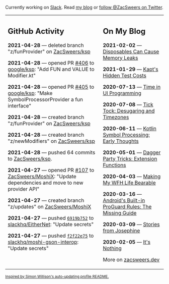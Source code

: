 Currently working on [Slack](https://slack.com/). Read [my blog](https://zacsweers.dev/) or [follow @ZacSweers on Twitter](https://twitter.com/ZacSweers).

<table><tr><td valign="top" width="60%">

## GitHub Activity
<!-- githubActivity starts -->
**2021-04-28** — deleted branch "z/funProvider" on [ZacSweers/ksp](https://api.github.com/repos/ZacSweers/ksp)

**2021-04-28** — opened PR [#406](https://api.github.com/repos/google/ksp/pulls/406) to [google/ksp](https://api.github.com/repos/google/ksp): "Add FUN and VALUE to Modifier.kt"

**2021-04-28** — opened PR [#405](https://api.github.com/repos/google/ksp/pulls/405) to [google/ksp](https://api.github.com/repos/google/ksp): "Make SymbolProcessorProvider a fun interface"

**2021-04-28** — created branch "z/funProvider" on [ZacSweers/ksp](https://api.github.com/repos/ZacSweers/ksp)

**2021-04-28** — created branch "z/newModifiers" on [ZacSweers/ksp](https://api.github.com/repos/ZacSweers/ksp)

**2021-04-28** — pushed 64 commits to [ZacSweers/ksp](https://api.github.com/repos/ZacSweers/ksp).

**2021-04-27** — opened PR [#107](https://api.github.com/repos/ZacSweers/MoshiX/pulls/107) to [ZacSweers/MoshiX](https://api.github.com/repos/ZacSweers/MoshiX): "Update dependencies and move to new provider API"

**2021-04-27** — created branch "z/updates" on [ZacSweers/MoshiX](https://api.github.com/repos/ZacSweers/MoshiX)

**2021-04-27** — pushed [`6919b752`](https://github.com/slackhq/EitherNet/commit/6919b75225ae7762242384238d8552fe9c3b51a7) to [slackhq/EitherNet](https://api.github.com/repos/slackhq/EitherNet): "Update secrets"

**2021-04-27** — pushed [`f2f22e75`](https://github.com/slackhq/moshi-gson-interop/commit/f2f22e75bab81667509bb2cc23004533c2cb2e30) to [slackhq/moshi-gson-interop](https://api.github.com/repos/slackhq/moshi-gson-interop): "Update secrets"
<!-- githubActivity ends -->
</td><td valign="top" width="40%">

## On My Blog
<!-- blog starts -->
**2021-02-02** — [Disposables Can Cause Memory Leaks](https://www.zacsweers.dev/disposables-can-cause-memory-leaks/)

**2021-01-29** — [Kapt's Hidden Test Costs](https://www.zacsweers.dev/kapts-hidden-test-costs/)

**2020-07-13** — [Time in UI Programming](https://www.zacsweers.dev/time-in-ui/)

**2020-07-08** — [Tick Tock: Desugaring and Timezones](https://www.zacsweers.dev/ticktock-desugaring-timezones/)

**2020-06-11** — [Kotlin Symbol Processing: Early Thoughts](https://www.zacsweers.dev/kotlin-symbol-processor-early-thoughts/)

**2020-05-01** — [Dagger Party Tricks: Extension Functions](https://www.zacsweers.dev/dagger-party-tricks-extension-functions/)

**2020-04-03** — [Making My WFH Life Bearable](https://www.zacsweers.dev/making-wfh-life-bearable/)

**2020-03-16** — [Android's Built-in ProGuard Rules: The Missing Guide](https://www.zacsweers.dev/android-proguard-rules/)

**2020-03-09** — [Stories from Josephine](https://www.zacsweers.dev/stories-from-josephine/)

**2020-02-05** — [It's Nothing](https://www.zacsweers.dev/its-nothing/)
<!-- blog ends -->
More on [zacsweers.dev](https://zacsweers.dev/)
</td></tr></table>

<sub><a href="https://simonwillison.net/2020/Jul/10/self-updating-profile-readme/">Inspired by Simon Willison's auto-updating profile README.</a></sub>